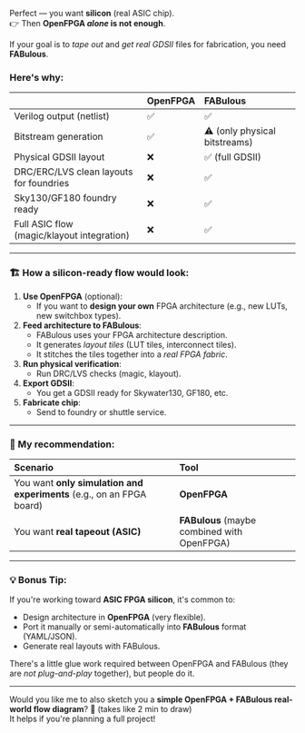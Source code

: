 Perfect — you want **silicon** (real ASIC chip).  
👉 Then **OpenFPGA *alone* is not enough**.

If your goal is to *tape out* and *get real GDSII* files for fabrication, you need **FABulous**.

### Here's why:

| | **OpenFPGA** | **FABulous** |
|:--|:--|:--|
| Verilog output (netlist) | ✅ | ✅ |
| Bitstream generation | ✅ | ⚠️ (only physical bitstreams) |
| Physical GDSII layout | ❌ | ✅ (full GDSII) |
| DRC/ERC/LVS clean layouts for foundries | ❌ | ✅ |
| Sky130/GF180 foundry ready | ❌ | ✅ |
| Full ASIC flow (magic/klayout integration) | ❌ | ✅ |

---

### 🏗️ How a **silicon-ready** flow would look:

1. **Use OpenFPGA** (optional):  
   - If you want to **design your own** FPGA architecture (e.g., new LUTs, new switchbox types).
2. **Feed architecture to FABulous**:  
   - FABulous uses your FPGA architecture description.
   - It generates *layout tiles* (LUT tiles, interconnect tiles).
   - It stitches the tiles together into a *real FPGA fabric*.
3. **Run physical verification**:  
   - Run DRC/LVS checks (magic, klayout).
4. **Export GDSII**:  
   - You get a GDSII ready for Skywater130, GF180, etc.
5. **Fabricate chip**:  
   - Send to foundry or shuttle service.

---

### 🚀 My recommendation:

| Scenario | Tool |
|:--|:--|
| You want **only simulation and experiments** (e.g., on an FPGA board) | **OpenFPGA** |
| You want **real tapeout (ASIC)** | **FABulous** (maybe combined with OpenFPGA) |

---

### 💡 Bonus Tip:

If you're working toward **ASIC FPGA silicon**, it's common to:
- Design architecture in **OpenFPGA** (very flexible).
- Port it manually or semi-automatically into **FABulous** format (YAML/JSON).
- Generate real layouts with FABulous.

There's a little glue work required between OpenFPGA and FABulous (they are *not plug-and-play* together), but people do it.

---

Would you like me to also sketch you a **simple OpenFPGA + FABulous real-world flow diagram**? 🎯 (takes like 2 min to draw)  
It helps if you're planning a full project!
